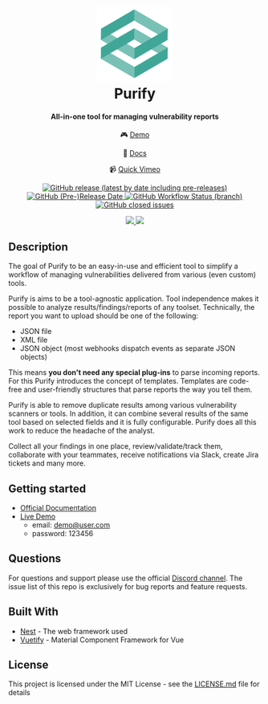 <h1 align="center">
  <br>
  <a href="https://github.com/faloker/purify">
  <img src="web/src/assets/logo_trans.png" height="150" alt="purify"></a>
  <br>
  Purify
  <br>
</h1>

<h4 align="center">All-in-one tool for managing vulnerability reports</h4>

<p align="center">
   🎮
  <a href="https://purify-develop.herokuapp.com/" target="_blank">Demo</a>
  </p>
  <p align="center">
   📃
  <a href="https://faloker.gitbook.io/purify-docs/" target="_blank">Docs</a>
    </p>
    <p align="center">
   📹
  <a href="https://player.vimeo.com/video/459964549" target="_blank">Quick Vimeo</a>
</p>

<p align="center">
  <a href="https://github.com/faloker/purify/releases">
    <img alt="GitHub release (latest by date including pre-releases)" src="https://img.shields.io/github/v/release/faloker/purify?include_prereleases">
  </a>
  <a href="https://github.com/faloker/purify/releases">
    <img alt="GitHub (Pre-)Release Date" src="https://img.shields.io/github/release-date-pre/faloker/purify">
  </a>
  <a href="https://github.com/faloker/purify/releases">
    <img alt="GitHub Workflow Status (branch)" src="https://img.shields.io/github/workflow/status/faloker/purify/e2e%20tests/develop">
  </a>
  <a href="https://github.com/faloker/purify/issues">
    <img alt="GitHub closed issues" src="https://img.shields.io/github/issues-closed-raw/faloker/purify">
  </a>
</p>
<p align="center">
  <a href="https://codeclimate.com/github/faloker/purify/maintainability">
     <img src="https://api.codeclimate.com/v1/badges/e92c8f0912d7d6ec1b65/maintainability" />
  </a>
  <a href="https://codeclimate.com/github/faloker/purify/test_coverage">
    <img src="https://api.codeclimate.com/v1/badges/e92c8f0912d7d6ec1b65/test_coverage" />
  </a>
</p>


## Description

The goal of Purify to be an easy-in-use and efficient tool to simplify a workflow of managing vulnerabilities delivered from various (even custom) tools.

Purify is aims to be a tool-agnostic application. Tool independence makes it possible to analyze results/findings/reports of any toolset. Technically, the report you want to upload should be one of the following:
- JSON file
- XML file
- JSON object (most webhooks dispatch events as separate JSON objects)

This means **you don't need any special plug-ins** to parse incoming reports. For this Purify introduces the concept of templates. Templates are code-free and user-friendly structures that parse reports the way you tell them.

Purify is able to remove duplicate results among various vulnerability scanners or tools. In addition, it can combine several results of the same tool based on selected fields and it is fully configurable. Purify does all this work to reduce the headache of the analyst.

Collect all your findings in one place, review/validate/track them, collaborate with your teammates, receive notifications via Slack, create Jira tickets and many more.

## Getting started

- [Official Documentation](https://faloker.gitbook.io/purify)
- [Live Demo](https://purify-develop.herokuapp.com)
  - email: demo@user.com
  - password: 123456

## Questions

For questions and support please use the official [Discord channel](https://discord.gg/a9hz3PF). The issue list of this repo is exclusively for bug reports and feature requests.


## Built With

- [Nest](https://github.com/nestjs/nest) - The web framework used
- [Vuetify](https://github.com/vuetifyjs/vuetify) - Material Component Framework for Vue

## License

This project is licensed under the MIT License - see the [LICENSE.md](LICENSE.md) file for details
